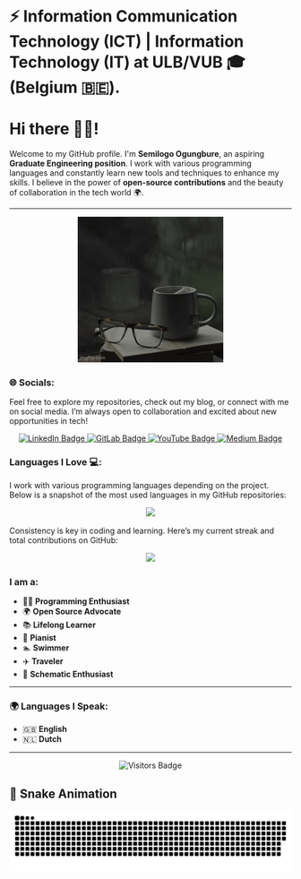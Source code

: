 # ⚡ **Information Communication Technology (ICT) | Information Technology (IT)** at **ULB/VUB** 🎓 (Belgium 🇧🇪).

# Hi there 👋🏾!

Welcome to my GitHub profile. I'm **Semilogo Ogungbure**, an aspiring **Graduate Engineering position**. I work with various programming languages and constantly learn new tools and techniques to enhance my skills. I believe in the power of **open-source contributions** and the beauty of collaboration in the tech world 🌍.

---

<div align="center">
  <img src="assets/Welcome.gif" alt="Welcome Animation">
</div>

### 🌐 Socials:
Feel free to explore my repositories, check out my blog, or connect with me on social media. I’m always open to collaboration and excited about new opportunities in tech!

<p align="center">
  <a href="https://www.linkedin.com/in/semilogo-dan-s-ba86b2206/" target="_blank">
    <img src="https://img.shields.io/badge/LinkedIn-0077B5?style=for-the-badge&logo=linkedin&logoColor=white" alt="LinkedIn Badge"/>
  </a>
  <a href="https://gitlab.com/semilogoDan" target="_blank">
    <img src="https://img.shields.io/badge/GitLab-FC6D26?style=for-the-badge&logo=gitlab&logoColor=white" alt="GitLab Badge"/>
  </a>
  <a href="https://www.youtube.com/@SmartHomeSolution-h1y" target="_blank">
    <img src="https://img.shields.io/badge/YouTube-FF0000?style=for-the-badge&logo=youtube&logoColor=white" alt="YouTube Badge"/>
  </a>
  <a href="https://medium.com/@SemilogoDan/tor-personal-vpn-exploring-home-based-and-cloud-based-solutions-for-personal-vpn-over-tor-57e6ae0c100d" target="_blank">
    <img src="https://img.shields.io/badge/Medium-000000?style=for-the-badge&logo=medium&logoColor=white" alt="Medium Badge"/>
  </a>
</p>


### Languages I Love 💻:
I work with various programming languages depending on the project. Below is a snapshot of the most used languages in my GitHub repositories:

<p align="center">
  <!-- GitHub Top Languages Stats -->
  <img src="https://github-readme-stats.vercel.app/api/top-langs/?username=SemilogoDan&layout=compact&langs_count=10&bg_color=282C34&title_color=3B7EBF&text_color=FFFFFF&icon_color=3B7EBF&hide_border=true" />
</p>

Consistency is key in coding and learning. Here’s my current streak and total contributions on GitHub:

<p align="center">
  <!-- WakaTime Coding Activity -->
  <img src="https://github-readme-streak-stats.herokuapp.com/?user=SemilogoDan&theme=dark&hide_border=true&date_format=%5BY.%5Dn.j" />
</p>


### I am a:
- 🧑‍💻 **Programming Enthusiast**
- 🌍 **Open Source Advocate**
- 📚 **Lifelong Learner**
- 🎹 **Pianist**
- 🏊 **Swimmer**
- ✈️ **Traveler**
- 📐 **Schematic Enthusiast**
---

### 🌍 **Languages I Speak**:
- 🇬🇧 **English**
- 🇳🇱 **Dutch**

---

<!-- 
### 🙏 Support Me:
If you enjoy my work, consider buying me a coffee!

<p align="center">
  <a href="https://ko-fi.com/sogonetusola">
    <img src="https://ko-fi.com/img/githubbutton_sm.svg" alt="Support me on Ko-fi">
  </a>
  <br />
  <img src="https://media1.giphy.com/media/v1.Y2lkPTc5MGI3NjExcXplaTZnNzFmcmFkajBsNjBmZDJvMm43NzgxZDJwZGo2ZjZseHV2bSZlcD12MV9pbnRlcm5hbF9naWZfYnlfaWQmY3Q9cw/R6iBifIOyyV3tvmBb9/giphy.gif" alt="Ko-fi Button GIF"/>
</p>
-->


<p align="center">
  <!-- Correct Visitors Badge -->
  <img src="https://visitor-badge.laobi.icu/badge?page_id=SemilogoDan" alt="Visitors Badge"/>
</p>

## 🐍 Snake Animation

<!--
<picture>
  <source media="(prefers-color-scheme: dark)" srcset="https://raw.githubusercontent.com/BenguetAime/BenguetAime/output/github-snake-dark.svg?color=blue" />
  <source media="(prefers-color-scheme: light)" srcset="https://raw.githubusercontent.com/BenguetAime/BenguetAime/output/github-snake.svg?color=red" />
  <img alt="github-snake" src="https://raw.githubusercontent.com/BenguetAime/BenguetAime/output/github-snake.svg?color=green" />
</picture>
-->

![snake gif dark](https://github.com/Pengalu/Pengalu/blob/output/github-snake-dark.svg)

